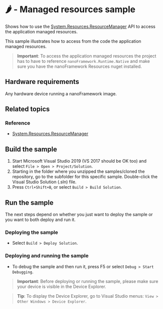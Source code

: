 # 🌶️ - Managed resources sample

Shows how to use the [System.Resources.ResourceManager](http://docs.nanoframework.net/api/System.Resources.ResourceManager.html) API to access the application managed resources.

This sample illustrates how to access from the code the application managed resources.

> **Important**: To access the application managed resources the project has to have to reference `nanoFramework.Runtime.Native` and make sure you have the nanoFramework Resources nuget installed.

## Hardware requirements

Any hardware device running a nanoFramework image.

## Related topics

### Reference

- [System.Resources.ResourceManager](http://docs.nanoframework.net/api/System.Resources.ResourceManager.html)

## Build the sample

1. Start Microsoft Visual Studio 2019 (VS 2017 should be OK too) and select `File > Open > Project/Solution`.
1. Starting in the folder where you unzipped the samples/cloned the repository, go to the subfolder for this specific sample. Double-click the Visual Studio Solution (.sln) file.
1. Press `Ctrl+Shift+B`, or select `Build > Build Solution`.

## Run the sample

The next steps depend on whether you just want to deploy the sample or you want to both deploy and run it.

### Deploying the sample

- Select `Build > Deploy Solution`.

### Deploying and running the sample

- To debug the sample and then run it, press F5 or select `Debug > Start Debugging`.

> **Important**: Before deploying or running the sample, please make sure your device is visible in the Device Explorer.

> **Tip**: To display the Device Explorer, go to Visual Studio menus: `View > Other Windows > Device Explorer`.
